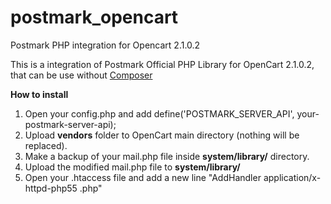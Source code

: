 # postmark_opencart
Postmark PHP integration for Opencart 2.1.0.2

This is a integration of Postmark Official PHP Library for OpenCart 2.1.0.2, that can be use without <a href="https://getcomposer.org/">Composer</a>

<strong>How to install</strong>

1. Open your config.php and add define('POSTMARK_SERVER_API', your-postmark-server-api);
2. Upload <strong>vendors</strong> folder to OpenCart main directory (nothing will be replaced).
3. Make a backup of your mail.php file inside <strong>system/library/</strong> directory.
4. Upload the modified mail.php file to <strong>system/library/</strong>
5. Open your .htaccess file and add a new line "AddHandler application/x-httpd-php55 .php"
